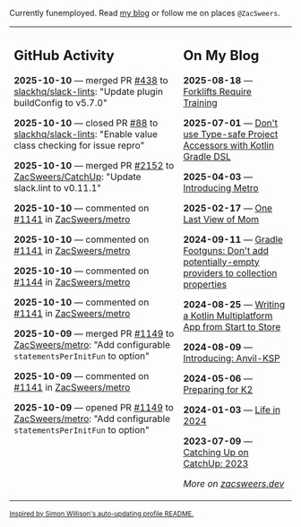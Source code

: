 Currently funemployed. Read [my blog](https://zacsweers.dev/) or follow me on places `@ZacSweers`.

<table><tr><td valign="top" width="60%">

## GitHub Activity
<!-- githubActivity starts -->
**2025-10-10** — merged PR [#438](https://github.com/slackhq/slack-lints/pull/438) to [slackhq/slack-lints](https://github.com/slackhq/slack-lints): "Update plugin buildConfig to v5.7.0"

**2025-10-10** — closed PR [#88](https://github.com/slackhq/slack-lints/pull/88) to [slackhq/slack-lints](https://github.com/slackhq/slack-lints): "Enable value class checking for issue repro"

**2025-10-10** — merged PR [#2152](https://github.com/ZacSweers/CatchUp/pull/2152) to [ZacSweers/CatchUp](https://github.com/ZacSweers/CatchUp): "Update slack.lint to v0.11.1"

**2025-10-10** — commented on [#1141](https://github.com/ZacSweers/metro/issues/1141#issuecomment-3391242248) in [ZacSweers/metro](https://github.com/ZacSweers/metro)

**2025-10-10** — commented on [#1141](https://github.com/ZacSweers/metro/issues/1141#issuecomment-3391100942) in [ZacSweers/metro](https://github.com/ZacSweers/metro)

**2025-10-10** — commented on [#1144](https://github.com/ZacSweers/metro/issues/1144#issuecomment-3391020622) in [ZacSweers/metro](https://github.com/ZacSweers/metro)

**2025-10-10** — commented on [#1141](https://github.com/ZacSweers/metro/issues/1141#issuecomment-3391018958) in [ZacSweers/metro](https://github.com/ZacSweers/metro)

**2025-10-09** — merged PR [#1149](https://github.com/ZacSweers/metro/pull/1149) to [ZacSweers/metro](https://github.com/ZacSweers/metro): "Add configurable `statementsPerInitFun` to option"

**2025-10-09** — commented on [#1141](https://github.com/ZacSweers/metro/issues/1141#issuecomment-3387392226) in [ZacSweers/metro](https://github.com/ZacSweers/metro)

**2025-10-09** — opened PR [#1149](https://github.com/ZacSweers/metro/pull/1149) to [ZacSweers/metro](https://github.com/ZacSweers/metro): "Add configurable `statementsPerInitFun` to option"
<!-- githubActivity ends -->
</td><td valign="top" width="40%">

## On My Blog
<!-- blog starts -->
**2025-08-18** — [Forklifts Require Training](https://www.zacsweers.dev/forklifts-require-training/)

**2025-07-01** — [Don't use Type-safe Project Accessors with Kotlin Gradle DSL](https://www.zacsweers.dev/dont-use-type-safe-project-accessors-with-kotlin-gradle-dsl/)

**2025-04-03** — [Introducing Metro](https://www.zacsweers.dev/introducing-metro/)

**2025-02-17** — [One Last View of Mom](https://www.zacsweers.dev/one-last-view-of-mom/)

**2024-09-11** — [Gradle Footguns: Don't add potentially-empty providers to collection properties](https://www.zacsweers.dev/gradle-footgun-adding-empty-providers-to-collection-properties/)

**2024-08-25** — [Writing a Kotlin Multiplatform App from Start to Store](https://www.zacsweers.dev/writing-a-kotlin-multiplatform-app-from-start-to-store/)

**2024-08-09** — [Introducing: Anvil-KSP](https://www.zacsweers.dev/introducing-anvil-ksp/)

**2024-05-06** — [Preparing for K2](https://www.zacsweers.dev/preparing-for-k2/)

**2024-01-03** — [Life in 2024](https://www.zacsweers.dev/life-in-2024/)

**2023-07-09** — [Catching Up on CatchUp: 2023](https://www.zacsweers.dev/catching-up-on-catchup-2023/)
<!-- blog ends -->
_More on [zacsweers.dev](https://zacsweers.dev/)_
</td></tr></table>

<sub><a href="https://simonwillison.net/2020/Jul/10/self-updating-profile-readme/">Inspired by Simon Willison's auto-updating profile README.</a></sub>